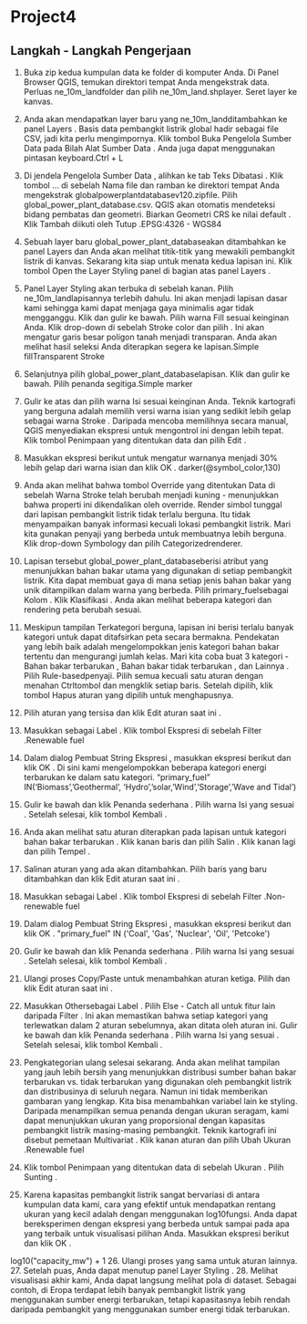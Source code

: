 # Project4
## Langkah - Langkah Pengerjaan 

1.	Buka zip kedua kumpulan data ke folder di komputer Anda. Di Panel Browser QGIS, temukan direktori tempat Anda mengekstrak data. Perluas ne_10m_landfolder dan pilih ne_10m_land.shplayer. Seret layer ke kanvas.
2.	Anda akan mendapatkan layer baru yang ne_10m_landditambahkan ke panel Layers . Basis data pembangkit listrik global hadir sebagai file CSV, jadi kita perlu mengimpornya. Klik tombol Buka Pengelola Sumber Data pada Bilah Alat Sumber Data . Anda juga dapat menggunakan pintasan keyboard.Ctrl + L
3.	Di jendela Pengelola Sumber Data , alihkan ke tab Teks Dibatasi . Klik tombol … di sebelah Nama file dan ramban ke direktori tempat Anda mengekstrak globalpowerplantdatabasev120.zipfile. Pilih global_power_plant_database.csv. QGIS akan otomatis mendeteksi bidang pembatas dan geometri. Biarkan Geometri CRS ke nilai default . Klik Tambah diikuti oleh Tutup .EPSG:4326 - WGS84
4.	Sebuah layer baru global_power_plant_databaseakan ditambahkan ke panel Layers dan Anda akan melihat titik-titik yang mewakili pembangkit listrik di kanvas. Sekarang kita siap untuk menata kedua lapisan ini. Klik tombol Open the Layer Styling panel di bagian atas panel Layers .
5.	Panel Layer Styling akan terbuka di sebelah kanan. Pilih ne_10m_landlapisannya terlebih dahulu. Ini akan menjadi lapisan dasar kami sehingga kami dapat menjaga gaya minimalis agar tidak mengganggu. Klik dan gulir ke bawah. Pilih warna Fill sesuai keinginan Anda. Klik drop-down di sebelah Stroke color dan pilih . Ini akan mengatur garis besar poligon tanah menjadi transparan. Anda akan melihat hasil seleksi Anda diterapkan segera ke lapisan.Simple fillTransparent Stroke
6.	Selanjutnya pilih global_power_plant_databaselapisan. Klik dan gulir ke bawah. Pilih penanda segitiga.Simple marker
7.	Gulir ke atas dan pilih warna Isi sesuai keinginan Anda. Teknik kartografi yang berguna adalah memilih versi warna isian yang sedikit lebih gelap sebagai warna Stroke . Daripada mencoba memilihnya secara manual, QGIS menyediakan ekspresi untuk mengontrol ini dengan lebih tepat. Klik tombol Penimpaan yang ditentukan data dan pilih Edit .
8.	Masukkan ekspresi berikut untuk mengatur warnanya menjadi 30% lebih gelap dari warna isian dan klik OK .
darker(@symbol_color,130)

9.	Anda akan melihat bahwa tombol Override yang ditentukan Data di sebelah Warna Stroke telah berubah menjadi kuning - menunjukkan bahwa properti ini dikendalikan oleh override. Render simbol tunggal dari lapisan pembangkit listrik tidak terlalu berguna. Itu tidak menyampaikan banyak informasi kecuali lokasi pembangkit listrik. Mari kita gunakan penyaji yang berbeda untuk membuatnya lebih berguna. Klik drop-down Symbology dan pilih Categorizedrenderer.
10.	Lapisan tersebut global_power_plant_databaseberisi atribut yang menunjukkan bahan bakar utama yang digunakan di setiap pembangkit listrik. Kita dapat membuat gaya di mana setiap jenis bahan bakar yang unik ditampilkan dalam warna yang berbeda. Pilih primary_fuelsebagai Kolom . Klik Klasifikasi . Anda akan melihat beberapa kategori dan rendering peta berubah sesuai.
11.	Meskipun tampilan Terkategori berguna, lapisan ini berisi terlalu banyak kategori untuk dapat ditafsirkan peta secara bermakna. Pendekatan yang lebih baik adalah mengelompokkan jenis kategori bahan bakar tertentu dan mengurangi jumlah kelas. Mari kita coba buat 3 kategori - Bahan bakar terbarukan , Bahan bakar tidak terbarukan , dan Lainnya . Pilih Rule-basedpenyaji. Pilih semua kecuali satu aturan dengan menahan Ctrltombol dan mengklik setiap baris. Setelah dipilih, klik tombol Hapus aturan yang dipilih untuk menghapusnya.
12.	Pilih aturan yang tersisa dan klik Edit aturan saat ini .
13.	Masukkan sebagai Label . Klik tombol Ekspresi di sebelah Filter .Renewable fuel
14.	Dalam dialog Pembuat String Ekspresi , masukkan ekspresi berikut dan klik OK . Di sini kami mengelompokkan beberapa kategori energi terbarukan ke dalam satu kategori.
“primary_fuel” IN(‘Biomass’,’Geothermal’, ‘Hydro’,’solar,’Wind’,’Storage’,’Wave and Tidal’)
15.	Gulir ke bawah dan klik Penanda sederhana . Pilih warna Isi yang sesuai . Setelah selesai, klik tombol Kembali .
16.	Anda akan melihat satu aturan diterapkan pada lapisan untuk kategori bahan bakar terbarukan . Klik kanan baris dan pilih Salin . Klik kanan lagi dan pilih Tempel .
17.	Salinan aturan yang ada akan ditambahkan. Pilih baris yang baru ditambahkan dan klik Edit aturan saat ini .
18.	Masukkan sebagai Label . Klik tombol Ekspresi di sebelah Filter .Non-renewable fuel
19.	Dalam dialog Pembuat String Ekspresi , masukkan ekspresi berikut dan klik OK .
"primary_fuel" IN ('Coal', 'Gas', 'Nuclear', 'Oil', 'Petcoke')
20.	Gulir ke bawah dan klik Penanda sederhana . Pilih warna Isi yang sesuai . Setelah selesai, klik tombol Kembali .
21.	Ulangi proses Copy/Paste untuk menambahkan aturan ketiga. Pilih dan klik Edit aturan saat ini .
22.	Masukkan Othersebagai Label . Pilih Else - Catch all untuk fitur lain daripada Filter . Ini akan memastikan bahwa setiap kategori yang terlewatkan dalam 2 aturan sebelumnya, akan ditata oleh aturan ini. Gulir ke bawah dan klik Penanda sederhana . Pilih warna Isi yang sesuai . Setelah selesai, klik tombol Kembali .
23.	Pengkategorian ulang selesai sekarang. Anda akan melihat tampilan yang jauh lebih bersih yang menunjukkan distribusi sumber bahan bakar terbarukan vs. tidak terbarukan yang digunakan oleh pembangkit listrik dan distribusinya di seluruh negara. Namun ini tidak memberikan gambaran yang lengkap. Kita bisa menambahkan variabel lain ke styling. Daripada menampilkan semua penanda dengan ukuran seragam, kami dapat menunjukkan ukuran yang proporsional dengan kapasitas pembangkit listrik masing-masing pembangkit. Teknik kartografi ini disebut pemetaan Multivariat . Klik kanan aturan dan pilih Ubah Ukuran .Renewable fuel
24.	Klik tombol Penimpaan yang ditentukan data di sebelah Ukuran . Pilih Sunting .
25.	Karena kapasitas pembangkit listrik sangat bervariasi di antara kumpulan data kami, cara yang efektif untuk mendapatkan rentang ukuran yang kecil adalah dengan menggunakan log10fungsi. Anda dapat bereksperimen dengan ekspresi yang berbeda untuk sampai pada apa yang terbaik untuk visualisasi pilihan Anda. Masukkan ekspresi berikut dan klik OK .

log10("capacity_mw") + 1
26.	Ulangi proses yang sama untuk aturan lainnya.
27.	Setelah puas, Anda dapat menutup panel Layer Styling .
28.	Melihat visualisasi akhir kami, Anda dapat langsung melihat pola di dataset. Sebagai contoh, di Eropa terdapat lebih banyak pembangkit listrik yang menggunakan sumber energi terbarukan, tetapi kapasitasnya lebih rendah daripada pembangkit yang menggunakan sumber energi tidak terbarukan.
